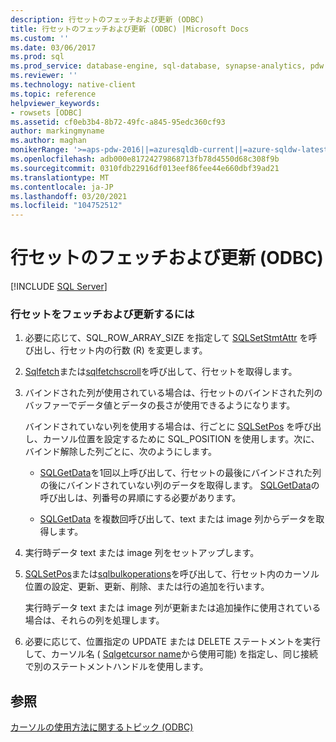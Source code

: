 ```yaml
---
description: 行セットのフェッチおよび更新 (ODBC)
title: 行セットのフェッチおよび更新 (ODBC) |Microsoft Docs
ms.custom: ''
ms.date: 03/06/2017
ms.prod: sql
ms.prod_service: database-engine, sql-database, synapse-analytics, pdw
ms.reviewer: ''
ms.technology: native-client
ms.topic: reference
helpviewer_keywords:
- rowsets [ODBC]
ms.assetid: cf0eb3b4-8b72-49fc-a845-95edc360cf93
author: markingmyname
ms.author: maghan
monikerRange: '>=aps-pdw-2016||=azuresqldb-current||=azure-sqldw-latest||>=sql-server-2016||>=sql-server-linux-2017||=azuresqldb-mi-current'
ms.openlocfilehash: adb000e81724279868713fb78d4550d68c308f9b
ms.sourcegitcommit: 0310fdb22916df013eef86fee44e660dbf39ad21
ms.translationtype: MT
ms.contentlocale: ja-JP
ms.lasthandoff: 03/20/2021
ms.locfileid: "104752512"
---
```

# <a name="fetch-and-update-rowsets-odbc"></a>行セットのフェッチおよび更新 (ODBC)
[!INCLUDE [SQL Server](../../../includes/applies-to-version/sql-asdb-asdbmi-asa-pdw.md)]

    
### <a name="to-fetch-and-update-rowsets"></a>行セットをフェッチおよび更新するには  
  
1.  必要に応じて、SQL_ROW_ARRAY_SIZE を指定して [SQLSetStmtAttr](../../../relational-databases/native-client-odbc-api/sqlsetstmtattr.md) を呼び出し、行セット内の行数 (R) を変更します。  
  
2.  [Sqlfetch](../../../odbc/reference/syntax/sqlfetch-function.md)または[sqlfetchscroll](../../../relational-databases/native-client-odbc-api/sqlfetchscroll.md)を呼び出して、行セットを取得します。  
  
3.  バインドされた列が使用されている場合は、行セットのバインドされた列のバッファーでデータ値とデータの長さが使用できるようになります。  
  
     バインドされていない列を使用する場合は、行ごとに [SQLSetPos](../../../odbc/reference/syntax/sqlsetpos-function.md) を呼び出し、カーソル位置を設定するために SQL_POSITION を使用します。次に、バインド解除した列ごとに、次のようにします。  
  
    -   [SQLGetData](../../../relational-databases/native-client-odbc-api/sqlgetdata.md)を1回以上呼び出して、行セットの最後にバインドされた列の後にバインドされていない列のデータを取得します。 [SQLGetData](../../../relational-databases/native-client-odbc-api/sqlgetdata.md)の呼び出しは、列番号の昇順にする必要があります。  
  
    -   [SQLGetData](../../../relational-databases/native-client-odbc-api/sqlgetdata.md) を複数回呼び出して、text または image 列からデータを取得します。  
  
4.  実行時データ text または image 列をセットアップします。  
  
5.  [SQLSetPos](../../../odbc/reference/syntax/sqlsetpos-function.md)または[sqlbulkoperations](../../../odbc/reference/syntax/sqlbulkoperations-function.md)を呼び出して、行セット内のカーソル位置の設定、更新、更新、削除、または行の追加を行います。  
  
     実行時データ text または image 列が更新または追加操作に使用されている場合は、それらの列を処理します。  
  
6.  必要に応じて、位置指定の UPDATE または DELETE ステートメントを実行して、カーソル名 ( [Sqlgetcursor name](../../../relational-databases/native-client-odbc-api/sqlgetcursorname.md)から使用可能) を指定し、同じ接続で別のステートメントハンドルを使用します。  
  
## <a name="see-also"></a>参照  
 [カーソルの使用方法に関するトピック &#40;ODBC&#41;](../../../relational-databases/native-client-odbc-how-to/cursors/using-cursors-how-to-topics-odbc.md)  
  
